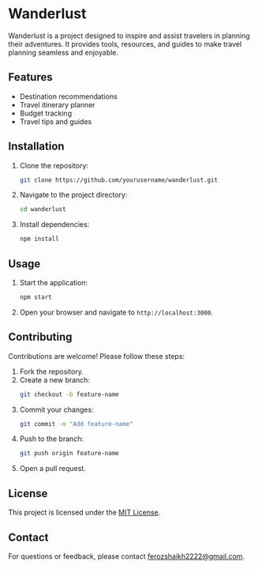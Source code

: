 # Wanderlust

Wanderlust is a project designed to inspire and assist travelers in planning their adventures. It provides tools, resources, and guides to make travel planning seamless and enjoyable.

## Features

- Destination recommendations
- Travel itinerary planner
- Budget tracking
- Travel tips and guides

## Installation

1. Clone the repository:
    ```bash
    git clone https://github.com/yourusername/wanderlust.git
    ```
2. Navigate to the project directory:
    ```bash
    cd wanderlust
    ```
3. Install dependencies:
    ```bash
    npm install
    ```

## Usage

1. Start the application:
    ```bash
    npm start
    ```
2. Open your browser and navigate to `http://localhost:3000`.

## Contributing

Contributions are welcome! Please follow these steps:

1. Fork the repository.
2. Create a new branch:
    ```bash
    git checkout -b feature-name
    ```
3. Commit your changes:
    ```bash
    git commit -m "Add feature-name"
    ```
4. Push to the branch:
    ```bash
    git push origin feature-name
    ```
5. Open a pull request.

## License

This project is licensed under the [MIT License](LICENSE).

## Contact

For questions or feedback, please contact ferozshaikh2222@gmail.com.